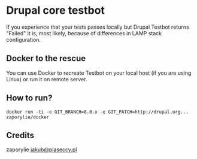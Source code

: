 # Drupal core testbot

If you experience that your tests passes locally but Drupal Testbot returns "Failed" it is, most likely, because of differences in LAMP stack configuration.

## Docker to the rescue

You can use Docker to recreate Testbot on your local host (if you are using Linux) or run it on remote server.

## How to run?

````
docker run -ti -e GIT_BRANCH=8.0.x -e GIT_PATCH=http://drupal.org... zaporylie/docker
````

## Credits
zaporylie <jakub@piaseccy.pl>
